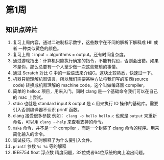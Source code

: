# 第1周

## 知识点碎片

1. 复习上周内容，通过二进制标示数字，这些数字在不同的解析下解释成 HI! 或者 一种类似黄色的颜色。
2. 复习上周：input + algorithms = output。还有时间复杂度。
3. 通过游戏指出：计算机只能执行确定的指令，不能有假设，否则会出错。如果不是你，那么总要有一个人至少做一次这些繁琐的事情。
4. 通过 Scratch 对比 C 中的一些语法来介绍C。这块比较熟悉，快速过一下。
5. 机器只能理解机器语言，所以我们需要某种方法将我们写的东西(source code) 转换成机器理解的 machine code，这个叫做编译器 compiler。
6. 简单的 hello.c 项目，用来入门。同时 clang 是一个基础命令我们可以在自己的 mac 上尝试。 
7. stdio 也就是 standard input & output 是 c 用来执行 IO 操作的基础库。需要引入否则编译器不认识 printf 函数。
8. clang 接受很多参数 例如： `clang -o hello hello.c` 也就是 `output` 来重新命名，可以用 `clang --help` 来查看支持的命令。
9. `make` 命令，并不是一个 compiler ，而是一个封装了 clang 命令的程序。用来简化输入的命令。
10. 调试技巧。同时解释了为什么要引入文件。
11. `printf` 参数 `%s %i` 等的解释
12. IEEE754 float 浮点数 精度问题，32位或者64位系统的向上溢出问题。
